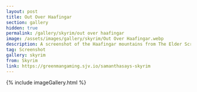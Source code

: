 ```yaml
---
layout: post
title: Out Over Haafingar
section: gallery
hidden: true
permalink: /gallery/skyrim/out over haafingar
image: /assets/images/gallery/skyrim/Out Over Haafingar.webp
description: A screenshot of the Haafingar mountains from The Elder Scrolls V&#58; Skyrim, taken by Samantha Says.
tag: Screenshot
gallery: skyrim
from: Skyrim
link: https://greenmangaming.sjv.io/samanthasays-skyrim
---
```

{% include imageGallery.html %}